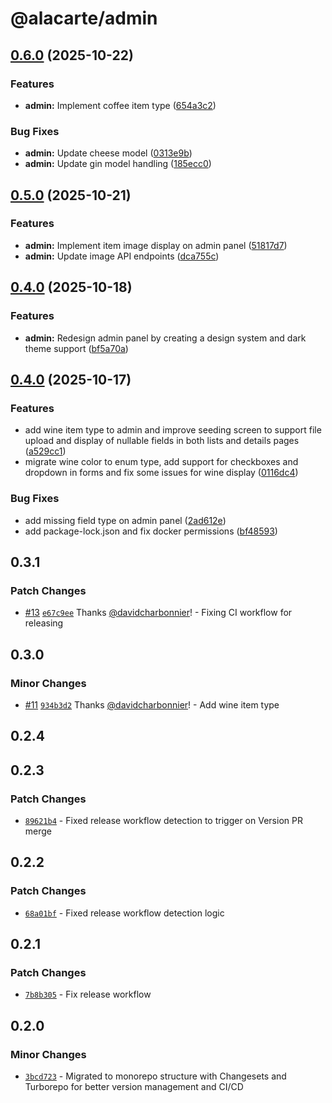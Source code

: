 # @alacarte/admin

## [0.6.0](https://github.com/davidcharbonnier/alacarte/compare/v0.5.0...v0.6.0) (2025-10-22)


### Features

* **admin:** Implement coffee item type ([654a3c2](https://github.com/davidcharbonnier/alacarte/commit/654a3c284ff6d3e3de741effbd2ee71936fa5fe8))


### Bug Fixes

* **admin:** Update cheese model ([0313e9b](https://github.com/davidcharbonnier/alacarte/commit/0313e9b47dadb6bb83160f864f1b87fcfe7b167c))
* **admin:** Update gin model handling ([185ecc0](https://github.com/davidcharbonnier/alacarte/commit/185ecc0447944d705908de8c9029e1c1aba88df7))

## [0.5.0](https://github.com/davidcharbonnier/alacarte/compare/v0.4.0...v0.5.0) (2025-10-21)


### Features

* **admin:** Implement item image display on admin panel ([51817d7](https://github.com/davidcharbonnier/alacarte/commit/51817d756dd31c7c5121f637a73653419f16c0d7))
* **admin:** Update image API endpoints ([dca755c](https://github.com/davidcharbonnier/alacarte/commit/dca755cebdcaf76b3fe2ace4d272aa17f3383cf0))

## [0.4.0](https://github.com/davidcharbonnier/alacarte/compare/v0.3.1...v0.4.0) (2025-10-18)


### Features

* **admin:** Redesign admin panel by creating a design system and dark theme support ([bf5a70a](https://github.com/davidcharbonnier/alacarte/commit/bf5a70a06c485d6a8070d15835fbf7350625e475))

## [0.4.0](https://github.com/davidcharbonnier/alacarte/compare/admin-v0.3.1...admin-v0.4.0) (2025-10-17)


### Features

* add wine item type to admin and improve seeding screen to support file upload and display of nullable fields in both lists and details pages ([a529cc1](https://github.com/davidcharbonnier/alacarte/commit/a529cc1e6f7ff5586f35173bfa0d38b3b8cd2d56))
* migrate wine color to enum type, add support for checkboxes and dropdown in forms and fix some issues for wine display ([0116dc4](https://github.com/davidcharbonnier/alacarte/commit/0116dc468c5a71727855834f4958cf77bebc49a2))


### Bug Fixes

* add missing field type on admin panel ([2ad612e](https://github.com/davidcharbonnier/alacarte/commit/2ad612e2a885bd73d39ccb0be370a5bcaef9ec19))
* add package-lock.json and fix docker permissions ([bf48593](https://github.com/davidcharbonnier/alacarte/commit/bf485934b2da10c7b943d55c58553b388a633f1c))

## 0.3.1

### Patch Changes

- [#13](https://github.com/davidcharbonnier/alacarte/pull/13) [`e67c9ee`](https://github.com/davidcharbonnier/alacarte/commit/e67c9ee46c1cd8d71d8e15380ca8d8aa93182023) Thanks [@davidcharbonnier](https://github.com/davidcharbonnier)! - Fixing CI workflow for releasing

## 0.3.0

### Minor Changes

- [#11](https://github.com/davidcharbonnier/alacarte/pull/11) [`934b3d2`](https://github.com/davidcharbonnier/alacarte/commit/934b3d2ccefa1f3bcaf7b7545e4d6ee5d9db06ad) Thanks [@davidcharbonnier](https://github.com/davidcharbonnier)! - Add wine item type

## 0.2.4

## 0.2.3

### Patch Changes

- [`89621b4`](https://github.com/davidcharbonnier/alacarte/commit/89621b42d651d8139954004cf27065d482e93039) - Fixed release workflow detection to trigger on Version PR merge

## 0.2.2

### Patch Changes

- [`68a01bf`](https://github.com/davidcharbonnier/alacarte/commit/68a01bf99f3aafedfef53bd8e34d5ecee449301e) - Fixed release workflow detection logic

## 0.2.1

### Patch Changes

- [`7b8b305`](https://github.com/davidcharbonnier/alacarte/commit/7b8b3056c8a890a2be3b07e2ef3b83e522a26500) - Fix release workflow

## 0.2.0

### Minor Changes

- [`3bcd723`](https://github.com/davidcharbonnier/alacarte/commit/3bcd723f82deff365cbb2b9cd3a89e85f43d4c1b) - Migrated to monorepo structure with Changesets and Turborepo for better version management and CI/CD
